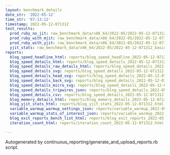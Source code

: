 ```yaml
---
layout: benchmark_details
date_str: '2022-05-12'
time_str: '07:13:12'
timestamp: 2022-05-12-071312
test_results:
  prod_ruby_no_jit: raw_benchmark_data/x86_64/2022-05/2022-05-12-071312_basic_benchmark_prod_ruby_no_jit.json
  prod_ruby_with_mjit: raw_benchmark_data/x86_64/2022-05/2022-05-12-071312_basic_benchmark_prod_ruby_with_mjit.json
  prod_ruby_with_yjit: raw_benchmark_data/x86_64/2022-05/2022-05-12-071312_basic_benchmark_prod_ruby_with_yjit.json
  yjit_stats: raw_benchmark_data/x86_64/2022-05/2022-05-12-071312_basic_benchmark_yjit_stats.json
reports:
  blog_speed_headline_html: reports/blog_speed_headline_2022-05-12-071312.html
  blog_speed_details_html: reports/blog_speed_details_2022-05-12-071312.html
  blog_speed_details_raw_details_html: reports/blog_speed_details_2022-05-12-071312.raw_details.html
  blog_speed_details_svg: reports/blog_speed_details_2022-05-12-071312.svg
  blog_speed_details_head_svg: reports/blog_speed_details_2022-05-12-071312.head.svg
  blog_speed_details_back_svg: reports/blog_speed_details_2022-05-12-071312.back.svg
  blog_speed_details_micro_svg: reports/blog_speed_details_2022-05-12-071312.micro.svg
  blog_speed_details_tripwires_json: reports/blog_speed_details_2022-05-12-071312.tripwires.json
  blog_speed_details_csv: reports/blog_speed_details_2022-05-12-071312.csv
  blog_memory_details_html: reports/blog_memory_details_2022-05-12-071312.html
  blog_yjit_stats_html: reports/blog_yjit_stats_2022-05-12-071312.html
  variable_warmup_warmup_settings_json: reports/variable_warmup_2022-05-12-071312.warmup_settings.json
  variable_warmup_stats_of_interest_json: reports/variable_warmup_2022-05-12-071312.stats_of_interest.json
  blog_exit_reports_bench_list_html: reports/blog_exit_reports_2022-05-12-071312.bench_list.html
  iteration_count_html: reports/iteration_count_2022-05-12-071312.html

---
```

Autogenerated by continuous_reporting/generate_and_upload_reports.rb script.
